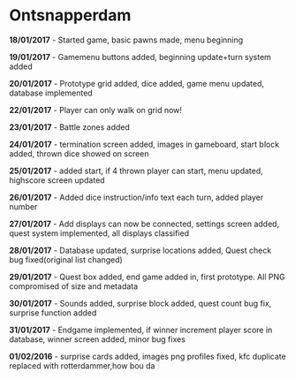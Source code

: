# Ontsnapperdam

**18/01/2017** - Started game, basic pawns made, menu beginning

**19/01/2017** - Gamemenu buttons added, beginning update+turn system added

**20/01/2017** - Prototype grid added, dice added, game menu updated, database implemented

**22/01/2017** - Player can only walk on grid now!

**23/01/2017** - Battle zones added 

**24/01/2017** - termination screen added, images in gameboard, start block added, thrown dice showed on screen

**25/01/2017** - added start, if 4 thrown player can start, menu updated, highscore screen updated

**26/01/2017** - Added dice instruction/info text each turn, added player number

**27/01/2017** - Add displays can now be connected, settings screen added, quest system implemented, all displays classified

**28/01/2017** - Database updated, surprise locations added, Quest check bug fixed(original list changed)

**29/01/2017** - Quest box added, end game added in, first prototype. All PNG compromised of size and metadata

**30/01/2017** - Sounds added, surprise block added, quest count bug fix, surprise function added 

**31/01/2017** - Endgame implemented, if winner increment player score in database, winner screen added, minor bug fixes

**01/02/2016** - surprise cards added, images png profiles fixed, kfc duplicate replaced with rotterdammer,how bou da